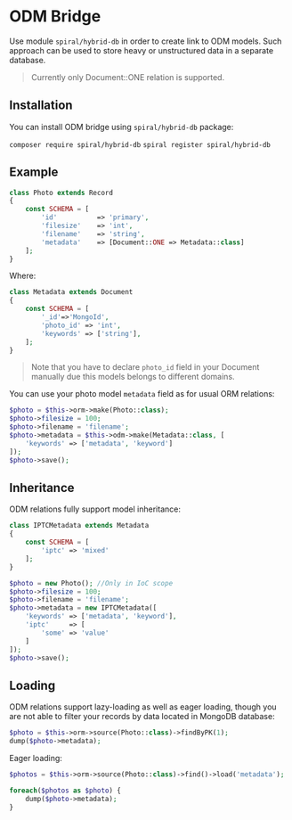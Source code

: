 # ODM Bridge
Use module `spiral/hybrid-db` in order to create link to ODM models. Such approach can be used to store heavy or unstructured data in a separate database.

> Currently only Document::ONE relation is supported.

## Installation
You can install ODM bridge using `spiral/hybrid-db` package:

`composer require spiral/hybrid-db`
`spiral register spiral/hybrid-db`

## Example
```php
class Photo extends Record
{
    const SCHEMA = [
        'id'          => 'primary',
        'filesize'    => 'int',
        'filename'    => 'string',
        'metadata'    => [Document::ONE => Metadata::class]
    ];
}
```

Where:
```php
class Metadata extends Document
{
    const SCHEMA = [
        '_id'=>'MongoId',
        'photo_id' => 'int',
        'keywords' => ['string'],
    ];
}
```

> Note that you have to declare `photo_id` field in your Document manually due this models belongs to different domains.

You can use your photo model `metadata` field as for usual ORM relations:

```php
$photo = $this->orm->make(Photo::class);
$photo->filesize = 100;
$photo->filename = 'filename';
$photo->metadata = $this->odm->make(Metadata::class, [
    'keywords' => ['metadata', 'keyword']
]);
$photo->save();
```

## Inheritance
ODM relations fully support model inheritance:

```php
class IPTCMetadata extends Metadata
{
    const SCHEMA = [
        'iptc' => 'mixed'
    ];
}
```

```php
$photo = new Photo(); //Only in IoC scope
$photo->filesize = 100;
$photo->filename = 'filename';
$photo->metadata = new IPTCMetadata([
    'keywords' => ['metadata', 'keyword'],
    'iptc'     => [
        'some' => 'value'
    ]
]);
$photo->save();
```

## Loading
ODM relations support lazy-loading as well as eager loading, though you are not able to filter your records by data located in MongoDB database:

```php
$photo = $this->orm->source(Photo::class)->findByPK(1);
dump($photo->metadata);
```

Eager loading:

```php
$photos = $this->orm->source(Photo::class)->find()->load('metadata');

foreach($photos as $photo) {
    dump($photo->metadata);
}
```
